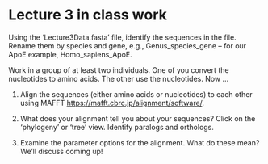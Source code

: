 # Lecture 3 in class work

Using the ‘Lecture3Data.fasta’ file, identify the sequences in the file.  Rename them by species and gene, e.g., Genus_species_gene – for our ApoE example, Homo_sapiens_ApoE.  

Work in a group of at least two individuals.  One of you convert the nucleotides to amino acids.  The other use the nucleotides.  Now …

1. Align the sequences (either amino acids or nucleotides) to each other using MAFFT https://mafft.cbrc.jp/alignment/software/.

2. What does your alignment tell you about your sequences?  Click on the ‘phylogeny’ or ‘tree’ view.  Identify paralogs and orthologs.

3. Examine the parameter options for the alignment.  What do these mean?  We’ll discuss coming up!

